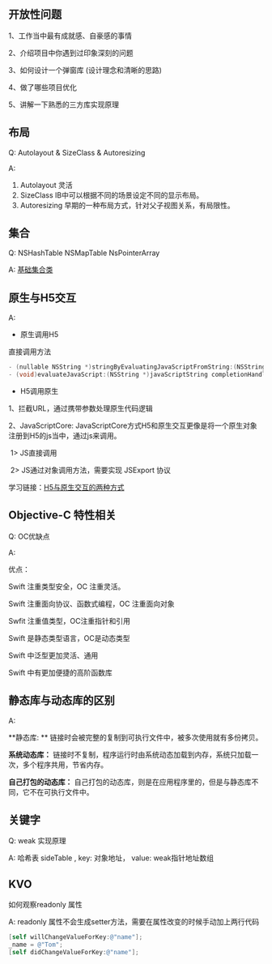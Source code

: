 ## 开放性问题

1、工作当中最有成就感、自豪感的事情

2、介绍项目中你遇到过印象深刻的问题

3、如何设计一个弹窗库 (设计理念和清晰的思路)

4、做了哪些项目优化

5、讲解一下熟悉的三方库实现原理

## 布局

Q: Autolayout & SizeClass & Autoresizing

A: 

1. Autolayout 灵活 
2. SizeClass IB中可以根据不同的场景设定不同的显示布局。
3. Autoresizing 早期的一种布局方式，针对父子视图关系，有局限性。

## 集合

Q: NSHashTable NSMapTable NsPointerArray

A: [基础集合类](<https://objccn.io/issue-7-1/>)

## 原生与H5交互

A: 

- 原生调用H5

直接调用方法

```objective-c
- (nullable NSString *)stringByEvaluatingJavaScriptFromString:(NSString *)script;
- (void)evaluateJavaScript:(NSString *)javaScriptString completionHandler:(void (^ __nullable)(__nullable id, NSError * __nullable error))completionHandler;
```

- H5调用原生

1、拦截URL，通过携带参数处理原生代码逻辑

2、JavaScriptCore:  JavaScriptCore方式H5和原生交互更像是将一个原生对象注册到H5的js当中，通过js来调用。

​	1> JS直接调用

​	2> JS通过对象调用方法，需要实现 JSExport 协议 

学习链接：[H5与原生交互的两种方式](<http://yangzq007.com/2016/07/29/H5%E4%B8%8E%E5%8E%9F%E7%94%9F%E4%BA%A4%E4%BA%92%E7%9A%84%E4%B8%A4%E7%A7%8D%E6%96%B9%E5%BC%8F/>)

## Objective-C 特性相关

Q: OC优缺点

A: 

优点：

Swift 注重类型安全，OC 注重灵活。

Swift 注重面向协议、函数式编程，OC 注重面向对象

Swfit 注重值类型，OC注重指针和引用

Swift 是静态类型语言，OC是动态类型

Swift 中泛型更加灵活、通用

Swift 中有更加便捷的高阶函数库



## 静态库与动态库的区别

A:  

**静态库: **  链接时会被完整的复制到可执行文件中，被多次使用就有多份拷贝。

**系统动态库：** 链接时不复制，程序运行时由系统动态加载到内存，系统只加载一次，多个程序共用，节省内存。

**自己打包的动态库：** 自己打包的动态库，则是在应用程序里的，但是与静态库不同，它不在可执行文件中。

## 关键字

Q: weak 实现原理

A: 哈希表 sideTable , key: 对象地址， value: weak指针地址数组



## KVO

如何观察readonly 属性

A: readonly 属性不会生成setter方法，需要在属性改变的时候手动加上两行代码

```objective-c
[self willChangeValueForKey:@"name"];
_name = @"Tom";
[self didChangeValueForKey:@"name"];

```

